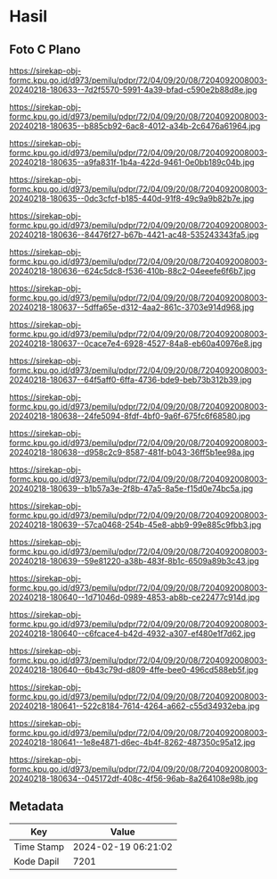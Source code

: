 # Hasil

## Foto C Plano

https://sirekap-obj-formc.kpu.go.id/d973/pemilu/pdpr/72/04/09/20/08/7204092008003-20240218-180633--7d2f5570-5991-4a39-bfad-c590e2b88d8e.jpg

https://sirekap-obj-formc.kpu.go.id/d973/pemilu/pdpr/72/04/09/20/08/7204092008003-20240218-180635--b885cb92-6ac8-4012-a34b-2c6476a61964.jpg

https://sirekap-obj-formc.kpu.go.id/d973/pemilu/pdpr/72/04/09/20/08/7204092008003-20240218-180635--a9fa831f-1b4a-422d-9461-0e0bb189c04b.jpg

https://sirekap-obj-formc.kpu.go.id/d973/pemilu/pdpr/72/04/09/20/08/7204092008003-20240218-180635--0dc3cfcf-b185-440d-91f8-49c9a9b82b7e.jpg

https://sirekap-obj-formc.kpu.go.id/d973/pemilu/pdpr/72/04/09/20/08/7204092008003-20240218-180636--84476f27-b67b-4421-ac48-535243343fa5.jpg

https://sirekap-obj-formc.kpu.go.id/d973/pemilu/pdpr/72/04/09/20/08/7204092008003-20240218-180636--624c5dc8-f536-410b-88c2-04eeefe6f6b7.jpg

https://sirekap-obj-formc.kpu.go.id/d973/pemilu/pdpr/72/04/09/20/08/7204092008003-20240218-180637--5dffa65e-d312-4aa2-861c-3703e914d968.jpg

https://sirekap-obj-formc.kpu.go.id/d973/pemilu/pdpr/72/04/09/20/08/7204092008003-20240218-180637--0cace7e4-6928-4527-84a8-eb60a40976e8.jpg

https://sirekap-obj-formc.kpu.go.id/d973/pemilu/pdpr/72/04/09/20/08/7204092008003-20240218-180637--64f5aff0-6ffa-4736-bde9-beb73b312b39.jpg

https://sirekap-obj-formc.kpu.go.id/d973/pemilu/pdpr/72/04/09/20/08/7204092008003-20240218-180638--24fe5094-8fdf-4bf0-9a6f-675fc6f68580.jpg

https://sirekap-obj-formc.kpu.go.id/d973/pemilu/pdpr/72/04/09/20/08/7204092008003-20240218-180638--d958c2c9-8587-481f-b043-36ff5b1ee98a.jpg

https://sirekap-obj-formc.kpu.go.id/d973/pemilu/pdpr/72/04/09/20/08/7204092008003-20240218-180639--b1b57a3e-2f8b-47a5-8a5e-f15d0e74bc5a.jpg

https://sirekap-obj-formc.kpu.go.id/d973/pemilu/pdpr/72/04/09/20/08/7204092008003-20240218-180639--57ca0468-254b-45e8-abb9-99e885c9fbb3.jpg

https://sirekap-obj-formc.kpu.go.id/d973/pemilu/pdpr/72/04/09/20/08/7204092008003-20240218-180639--59e81220-a38b-483f-8b1c-6509a89b3c43.jpg

https://sirekap-obj-formc.kpu.go.id/d973/pemilu/pdpr/72/04/09/20/08/7204092008003-20240218-180640--1d71046d-0989-4853-ab8b-ce22477c914d.jpg

https://sirekap-obj-formc.kpu.go.id/d973/pemilu/pdpr/72/04/09/20/08/7204092008003-20240218-180640--c6fcace4-b42d-4932-a307-ef480e1f7d62.jpg

https://sirekap-obj-formc.kpu.go.id/d973/pemilu/pdpr/72/04/09/20/08/7204092008003-20240218-180640--6b43c79d-d809-4ffe-bee0-496cd588eb5f.jpg

https://sirekap-obj-formc.kpu.go.id/d973/pemilu/pdpr/72/04/09/20/08/7204092008003-20240218-180641--522c8184-7614-4264-a662-c55d34932eba.jpg

https://sirekap-obj-formc.kpu.go.id/d973/pemilu/pdpr/72/04/09/20/08/7204092008003-20240218-180641--1e8e4871-d6ec-4b4f-8262-487350c95a12.jpg

https://sirekap-obj-formc.kpu.go.id/d973/pemilu/pdpr/72/04/09/20/08/7204092008003-20240218-180634--045172df-408c-4f56-96ab-8a264108e98b.jpg


## Metadata

| Key        | Value               |
| ---------- | ------------------- |
| Time Stamp | 2024-02-19 06:21:02 |
| Kode Dapil | 7201                |




